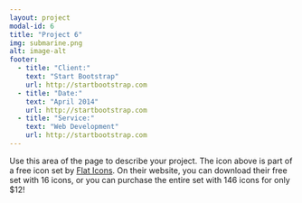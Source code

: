 ```yaml
---
layout: project
modal-id: 6
title: "Project 6"
img: submarine.png
alt: image-alt
footer:
  - title: "Client:"
    text: "Start Bootstrap"
    url: http://startbootstrap.com
  - title: "Date:"
    text: "April 2014"
    url: http://startbootstrap.com
  - title: "Service:"
    text: "Web Development"
    url: http://startbootstrap.com
---
```

Use this area of the page to describe your project. The icon above is part of a free icon set by <a href="https://sellfy.com/p/8Q9P/jV3VZ/">Flat Icons</a>. On their website, you can download their free set with 16 icons, or you can purchase the entire set with 146 icons for only $12!